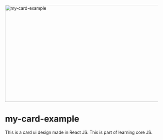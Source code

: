 <img src="https://socialify.git.ci/dlozilab/my-card-example/image?language=1&owner=1&name=1&stargazers=1&theme=Light" alt="my-card-example" width="640" height="320" />

# my-card-example

This is a card ui design made in React JS. This is part of learning core JS.
